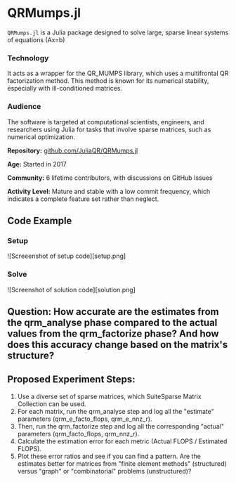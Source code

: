 # **QRMumps.jl**

`QRMumps.jl` is a Julia package designed to solve large, sparse linear systems of equations (Ax=b)

### **Technology**

It acts as a wrapper for the QR\_MUMPS library, which uses a multifrontal QR factorization method. This method is known for its numerical stability, especially with ill-conditioned matrices.

### **Audience**

The software is targeted at computational scientists, engineers, and researchers using Julia for tasks that involve sparse matrices, such as numerical optimization.

**Repository:** [github.com/JuliaQR/QRMumps.jl](https://www.google.com/search?q=https://github.com/JuliaQR/QRMumps.jl)

**Age:** Started in 2017

**Community:** 6 lifetime contributors, with discussions on GitHub Issues

**Activity Level:** Mature and stable with a low commit frequency, which indicates a complete feature set rather than neglect.

## **Code Example**

### **Setup**

![Screeenshot of setup code][setup.png]

### **Solve**

![Screenshot of solution code][solution.png]

## **Question:** How accurate are the estimates from the qrm\_analyse phase compared to the actual values from the qrm\_factorize phase? And how does this accuracy change based on the matrix's structure?

## **Proposed Experiment Steps:** 

1. Use a diverse set of sparse matrices, which SuiteSparse Matrix Collection can be used.  
2. For each matrix, run the qrm\_analyse step and log all the "estimate" parameters (qrm\_e\_facto\_flops, qrm\_e\_nnz\_r).  
3. Then, run the qrm\_factorize step and log all the corresponding "actual" parameters (qrm\_facto\_flops, qrm\_nnz\_r).  
4. Calculate the estimation error for each metric (Actual FLOPS / Estimated FLOPS).  
5. Plot these error ratios and see if you can find a pattern. Are the estimates better for matrices from "finite element methods" (structured) versus "graph" or "combinatorial" problems (unstructured)?

